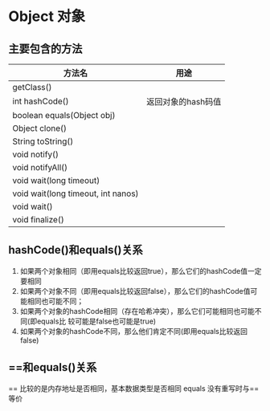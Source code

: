 # Object 对象



## 主要包含的方法
|方法名|用途|
|--|--|
|getClass()||
|int hashCode()|返回对象的hash码值|
|boolean equals(Object obj)||
|Object clone()||
|String toString()||
|void notify()||
|void notifyAll()||
|void wait(long timeout)||
|void wait(long timeout, int nanos)||
|void wait()||
|void finalize()||

## hashCode()和equals()关系
1. 如果两个对象相同（即用equals比较返回true），那么它们的hashCode值一定要相同
2. 如果两个对象不同（即用equals比较返回false），那么它们的hashCode值可能相同也可能不同；
3. 如果两个对象的hashCode相同（存在哈希冲突），那么它们可能相同也可能不同(即equals比 较可能是false也可能是true)
4. 如果两个对象的hashCode不同，那么他们肯定不同(即用equals比较返回false)

## ==和equals()关系
== 比较的是内存地址是否相同，基本数据类型是否相同
equals 没有重写时与==等价
